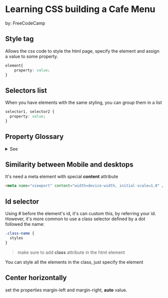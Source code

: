 # Learning CSS building a Cafe Menu
by: FreeCodeCamp
## Style tag
Allows the css code to style the html page, 
specify the element and assign a value to some property.
```CSS
element{
	property: value;
}
```
## Selectors list
When you have elements with the same styling, you can group them in a list
```css
selector1, selector2 {
  property: value;
}
```
## Property Glossary
<details>
	<summary>See</summary>
		1. width<br>
		2. background-color<br>
		3. margin-left<br>
		4. margin-right<br>
		5. background-image<br>
		6. text-align<br>
</details>  

## Similarity between Mobile and desktops
It's need a meta element with special **content** attribute 
```html
<meta name="viewport" content="width=device-width, initial-scale=1.0" />
```
## Id selector
Using # before the element's id, it's can custom this, by referring your id.
However, it's more common to use a class selector defined by a dot followed the name:
```css
.class-name {
  styles
}
```
>make sure to add **class** attribute in the html element

You can style all the elements in the class, just specify the element
## Center horizontally
set the properties margin-left and margin-right, **auto** value.
